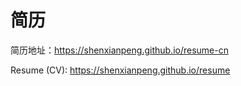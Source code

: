 # 简历

简历地址：https://shenxianpeng.github.io/resume-cn

Resume (CV): https://shenxianpeng.github.io/resume
